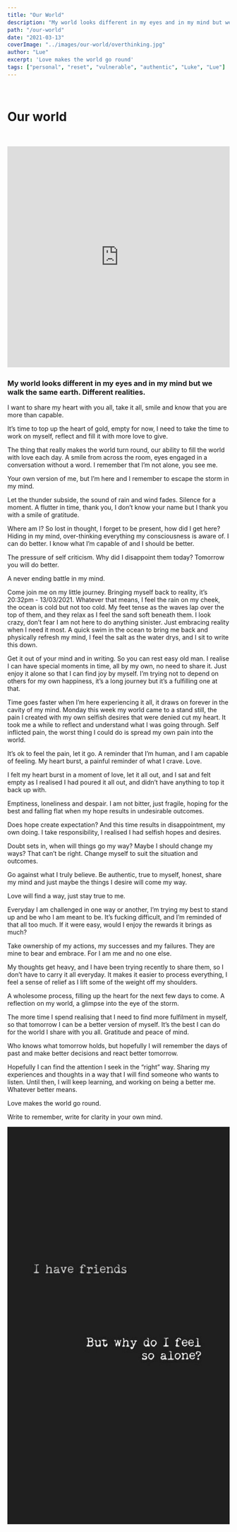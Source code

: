 ```yaml
---
title: "Our World"
description: "My world looks different in my eyes and in my mind but we walk the same earth. Different realities."
path: "/our-world"
date: "2021-03-13"
coverImage: "../images/our-world/overthinking.jpg"
author: "Lue"
excerpt: 'Love makes the world go round'
tags: ["personal", "reset", "vulnerable", "authentic", "Luke", "Lue"]
---
```


&nbsp;
# Our world

&nbsp;

<div class="embedVideo-container">
<iframe id="long-tuesday" style="filter: grayscale(100%);" width="100%" height="500px" src="https://www.youtube.com/embed/DBMye8NN6Xw" frameborder="0" allow="accelerometer; autoplay; clipboard-write; encrypted-media; gyroscope; picture-in-picture" allowfullscreen></iframe>
</div>

### My world looks different in my eyes and in my mind but we walk the same earth. Different realities.

I want to share my heart with you all, take it all, smile and know that you are more than capable.

It’s time to top up the heart of gold, empty for now, I need to take the time to work on myself, reflect and fill it with more love to give.

The thing that really makes the world turn round, our ability to fill the world with love each day. A smile from across the room, eyes engaged in a conversation without a word. I remember that I’m not alone, you see me.

Your own version of me, but I’m here and I remember to escape the storm in my mind.

Let the thunder subside, the sound of rain and wind fades. Silence for a moment. A flutter in time, thank you, I don’t know your name but I thank you with a smile of gratitude.

Where am I? So lost in thought, I forget to be present, how did I get here? Hiding in my mind, over-thinking everything my consciousness is aware of. I can do better. I know what I’m capable of and I should be better.

The pressure of self criticism. Why did I disappoint them today? Tomorrow you will do better. 

A never ending battle in my mind.

Come join me on my little journey. Bringing myself back to reality, it’s 20:32pm - 13/03/2021. Whatever that means, I feel the rain on my cheek, the ocean is cold but not too cold. My feet tense as the waves lap over the top of them, and they relax as I feel the sand soft beneath them. I look crazy, don’t fear I am not here to do anything sinister. Just embracing reality when I need it most. A quick swim in the ocean to bring me back and physically refresh my mind, I feel the salt as the water drys, and I sit to write this down.

Get it out of your mind and in writing. So you can rest easy old man. I realise I can have special moments in time, all by my own, no need to share it. Just enjoy it alone so that I can find joy by myself. I’m trying not to depend on others for my own happiness, it’s a long journey but it’s a fulfilling one at that.

Time goes faster when I’m here experiencing it all, it draws on forever in the cavity of my mind. Monday this week my world came to a stand still, the pain I created with my own selfish desires that were denied cut my heart. It took me a while to reflect and understand what I was going through. Self inflicted pain, the worst thing I could do is spread my own pain into the world.

It’s ok to feel the pain, let it go. A reminder that I’m human, and I am capable of feeling. My heart burst, a painful reminder of what I crave. Love.

I felt my heart burst in a moment of love, let it all out, and I sat and felt empty as I realised I had poured it all out, and didn’t have anything to top it back up with.

Emptiness, loneliness and despair. I am not bitter, just fragile, hoping for the best and falling flat when my hope results in undesirable outcomes. 

Does hope create expectation? And this time results in disappointment, my own doing. I take responsibility, I realised I had selfish hopes and desires. 

Doubt sets in, when will things go my way? Maybe I should change my ways? That can’t be right. Change myself to suit the situation and outcomes.

Go against what I truly believe. Be authentic, true to myself, honest, share my mind and just maybe the things I desire will come my way.

Love will find a way, just stay true to me.

Everyday I am challenged in one way or another, I’m trying my best to stand up and be who I am meant to be. It’s fucking difficult, and I’m reminded of that all too much. If it were easy, would I enjoy the rewards it brings as much? 

Take ownership of my actions, my successes and my failures. They are mine to bear and embrace. For I am me and no one else. 

My thoughts get heavy, and I have been trying recently to share them, so I don’t have to carry it all everyday. It makes it easier to process everything, I feel a sense of relief as I lift some of the weight off my shoulders.

A wholesome process, filling up the heart for the next few days to come. A reflection on my world, a glimpse into the eye of the storm.

The more time I spend realising that I need to find more fulfilment in myself, so that tomorrow I can be a better version of myself. It’s the best I can do for the world I share with you all. Gratitude and peace of mind. 

Who knows what tomorrow holds, but hopefully I will remember the days of past and make better decisions and react better tomorrow.

Hopefully I can find the attention I seek in the “right” way. Sharing my experiences and thoughts in a way that I will find someone who wants to listen. Until then, I will keep learning, and working on being a better me. Whatever better means.

Love makes the world go round.

Write to remember, write for clarity in your own mind. 

![together](../images/our-world/friends.jpg)